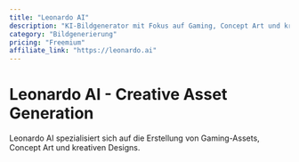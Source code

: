 ```yaml
---
title: "Leonardo AI"
description: "KI-Bildgenerator mit Fokus auf Gaming, Concept Art und kreative Assets"
category: "Bildgenerierung"
pricing: "Freemium"
affiliate_link: "https://leonardo.ai"
---
```


# Leonardo AI - Creative Asset Generation

Leonardo AI spezialisiert sich auf die Erstellung von Gaming-Assets, Concept Art und kreativen Designs.
